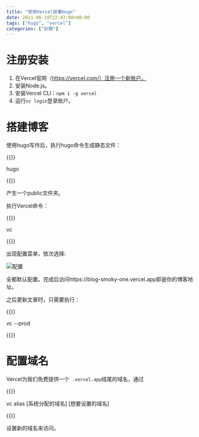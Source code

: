 ```yaml
---
title: "使用Vercel部署Hugo"
date: 2021-06-19T22:47:08+08:00
tags: ["hugo", "vercel"]
categories: ["折腾"]
---
```


# 注册安装

1. 在Vercel官网（https://vercel.com/）注册一个新账户。
2. 安装Node.js。
3. 安装Vercel CLI：` npm i -g vercel `
4. 运行` vc login `登录账户。

# 搭建博客

使用hugo写作后，执行hugo命令生成静态文件：

{{<highlight shell>}}

hugo

{{</highlight>}}

产生一个public文件夹。

执行Vercel命令：

{{<highlight shell>}}

vc

{{</highlight>}}

出现配置菜单，依次选择:

![配置](https://z3.ax1x.com/2021/06/20/RFpV10.png)

全都默认配置。完成后访问https://blog-smoky-one.vercel.app即是你的博客地址。

之后更新文章时，只需要执行：

{{<highlight shell>}}

vc --prod

{{</highlight>}}

# 配置域名

Vercel为我们免费提供一个` .vercel.app`结尾的域名，通过

{{<highlight shell>}}

vc alias [系统分配的域名] [想要设置的域名]

{{</highlight>}}

设置新的域名来访问。

